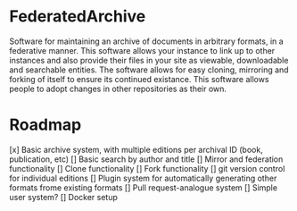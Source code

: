 # FederatedArchive

Software for maintaining an archive of documents in arbitrary formats, in a federative manner. This software allows your instance to link up to other instances and also provide their files in your site as viewable, downloadable and searchable entities. The software allows for easy cloning, mirroring and forking of itself to ensure its continued existance. This software allows people to adopt changes in other repositories as their own.

# Roadmap

[x] Basic archive system, with multiple editions per archival ID (book, publication, etc)
[] Basic search by author and title
[] Mirror and federation functionality
[] Clone functionality
[] Fork functionality
[] git version control for individual editions
[] Plugin system for automatically generating other formats frome existing formats
[] Pull request-analogue system
[] Simple user system?
[] Docker setup